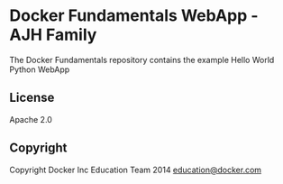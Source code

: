 Docker Fundamentals WebApp - AJH Family
==========================

The Docker Fundamentals repository contains the example Hello World Python WebApp

## License

Apache 2.0

## Copyright

Copyright Docker Inc Education Team 2014 <education@docker.com>


